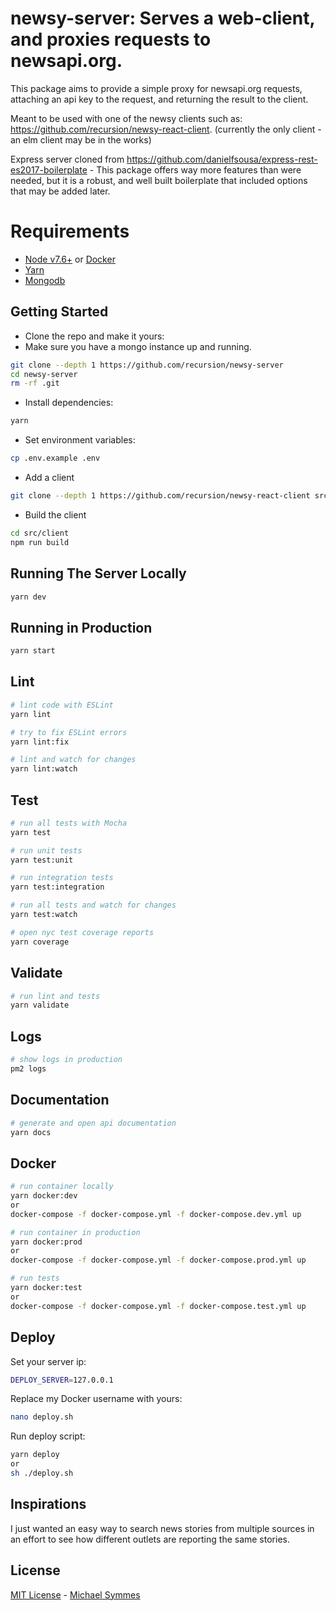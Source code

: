 # newsy-server: Serves a web-client, and proxies requests to newsapi.org.
This package aims to provide a simple proxy for newsapi.org requests, attaching an api key to the request, and returning the result to the client.

Meant to be used with one of the newsy clients such as: https://github.com/recursion/newsy-react-client. (currently the only client - an elm client may be in the works)

Express server cloned from https://github.com/danielfsousa/express-rest-es2017-boilerplate - This package offers way more features than were needed, but it is a robust, and well built boilerplate that included options that may be added later.

# Requirements

 - [Node v7.6+](https://nodejs.org/en/download/current/) or [Docker](https://www.docker.com/)
 - [Yarn](https://yarnpkg.com/en/docs/install)
 - [Mongodb](https://mongodb.com)

## Getting Started

- Clone the repo and make it yours:
- Make sure you have a mongo instance up and running.

```bash
git clone --depth 1 https://github.com/recursion/newsy-server
cd newsy-server
rm -rf .git
```

- Install dependencies:

```bash
yarn
```

- Set environment variables:

```bash
cp .env.example .env
```

- Add a client
```bash
git clone --depth 1 https://github.com/recursion/newsy-react-client src/client
```

- Build the client
```bash
cd src/client
npm run build
```

## Running The Server Locally

```bash
yarn dev
```

## Running in Production

```bash
yarn start
```

## Lint

```bash
# lint code with ESLint
yarn lint

# try to fix ESLint errors
yarn lint:fix

# lint and watch for changes
yarn lint:watch
```

## Test

```bash
# run all tests with Mocha
yarn test

# run unit tests
yarn test:unit

# run integration tests
yarn test:integration

# run all tests and watch for changes
yarn test:watch

# open nyc test coverage reports
yarn coverage
```

## Validate

```bash
# run lint and tests
yarn validate
```

## Logs

```bash
# show logs in production
pm2 logs
```

## Documentation

```bash
# generate and open api documentation
yarn docs
```

## Docker

```bash
# run container locally
yarn docker:dev
or
docker-compose -f docker-compose.yml -f docker-compose.dev.yml up

# run container in production
yarn docker:prod
or
docker-compose -f docker-compose.yml -f docker-compose.prod.yml up

# run tests
yarn docker:test
or
docker-compose -f docker-compose.yml -f docker-compose.test.yml up
```

## Deploy

Set your server ip:

```bash
DEPLOY_SERVER=127.0.0.1
```

Replace my Docker username with yours:

```bash
nano deploy.sh
```

Run deploy script:

```bash
yarn deploy
or
sh ./deploy.sh
```

## Inspirations
I just wanted an easy way to search news stories from multiple sources in an effort to see how different outlets are reporting the same stories.

## License

[MIT License](README.md) - [Michael Symmes](https://github.com/recursion)
